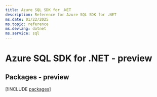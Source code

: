 ```yaml
---
title: Azure SQL SDK for .NET
description: Reference for Azure SQL SDK for .NET
ms.date: 01/22/2025
ms.topic: reference
ms.devlang: dotnet
ms.service: sql
---
```

# Azure SQL SDK for .NET - preview
## Packages - preview
[!INCLUDE [packages](sql-index.md)]